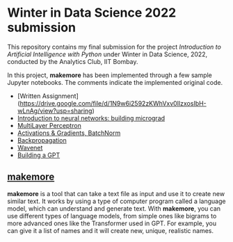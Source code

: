 # Winter in Data Science 2022 submission

This repository contains my final submission for the project *Introduction to Artificial Intelligence with Python* under Winter in Data Science, 2022, conducted by the Analytics Club, IIT Bombay. 

In this project, **makemore** has been implemented through a few sample Jupyter notebooks. The comments indicate the implemented original code.
* [Written Assignment] (https://drive.google.com/file/d/1N9w6i2592zKWhVxv0lIzxosIbH-wLnAg/view?usp=sharing)
* [Introduction to neural networks: building micrograd](https://github.com/might-tree/210020072_WiDS_intro2ai/blob/main/micrograd_exercises.ipynb)
* [MultiLayer Perceptron](https://github.com/might-tree/210020072_WiDS_intro2ai/blob/main/build_makemore_mlp.ipynb)
* [Activations & Gradients, BatchNorm](https://github.com/might-tree/210020072_WiDS_intro2ai/blob/main/build_makemore_batchnorm.ipynb)
* [Backpropagation](https://github.com/might-tree/210020072_WiDS_intro2ai/blob/main/build_makemore_backprop_ninja.ipynb)
* [Wavenet](https://github.com/might-tree/210020072_WiDS_intro2ai/blob/main/build_makemore_wavenet.ipynb)
* [Building a GPT](https://github.com/might-tree/210020072_WiDS_intro2ai/blob/main/build_gpt.py)

## [makemore](https://github.com/karpathy/makemore/blob/master/makemore.py)
**makemore** is a tool that can take a text file as input and use it to create new similar text. It works by using a type of computer program called a language model, which can understand and generate text. With **makemore**, you can use different types of language models, from simple ones like bigrams to more advanced ones like the Transformer used in GPT. For example, you can give it a list of names and it will create new, unique, realistic names.

